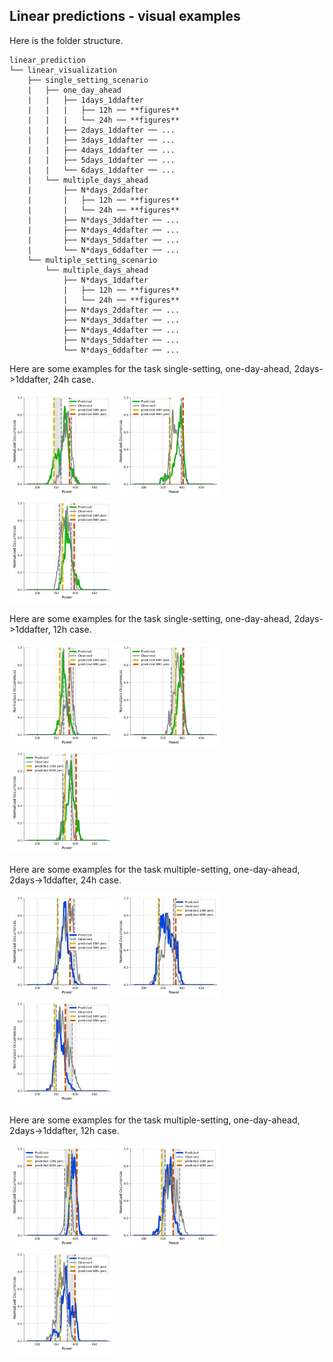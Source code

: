 ## Linear predictions - visual examples

Here is the folder structure.

```
linear_prediction
└── linear_visualization
    ├── single_setting_scenario
    |   ├── one_day_ahead
    |   |   ├── 1days_1ddafter
    |   |   |   ├── 12h ── **figures**
    |   |   |   └── 24h ── **figures** 
    |   |   ├── 2days_1ddafter ── ...
    |   |   ├── 3days_1ddafter ── ...
    |   |   ├── 4days_1ddafter ── ...
    |   |   ├── 5days_1ddafter ── ...
    |   |   └── 6days_1ddafter ── ...
    |   └── multiple_days_ahead
    |       ├── N*days_2ddafter
    |       |   ├── 12h ── **figures**
    |       |   └── 24h ── **figures** 
    |       ├── N*days_3ddafter ── ...
    |       ├── N*days_4ddafter ── ...
    |       ├── N*days_5ddafter ── ...
    |       └── N*days_6ddafter ── ...
    └── multiple_setting_scenario
        └── multiple_days_ahead
            ├── N*days_1ddafter
            |   ├── 12h ── **figures**
            |   └── 24h ── **figures** 
            ├── N*days_2ddafter ── ...
            ├── N*days_3ddafter ── ...
            ├── N*days_4ddafter ── ...
            ├── N*days_5ddafter ── ...
            └── N*days_6ddafter ── ...
```

Here are some examples for the task single-setting, one-day-ahead, 2days->1ddafter, 24h case.

<img src="__figures_for_github__\sss_2d1dd_24h_sample1.png" width=33%> <img src="__figures_for_github__\sss_2d1dd_24h_sample7.png" width=33%> <img src="__figures_for_github__\sss_2d1dd_24h_sample9.png" width=33%>

Here are some examples for the task single-setting, one-day-ahead, 2days->1ddafter, 12h case.

<img src="__figures_for_github__\sss_2d1dd_12h_sample2.png" width=33%> <img src="__figures_for_github__\sss_2d1dd_12h_sample7.png" width=33%> <img src="__figures_for_github__\sss_2d1dd_12h_sample9.png" width=33%>

Here are some examples for the task multiple-setting, one-day-ahead, 2days->1ddafter, 24h case.

<img src="__figures_for_github__\mss_2d1dd_24h_sample2.png" width=33%> <img src="__figures_for_github__\mss_2d1dd_24h_sample6.png" width=33%> <img src="__figures_for_github__\mss_2d1dd_24h_sample8.png" width=33%>

Here are some examples for the task multiple-setting, one-day-ahead, 2days->1ddafter, 12h case.

<img src="__figures_for_github__\mss_2d1dd_12h_sample0.png" width=33%> <img src="__figures_for_github__\mss_2d1dd_12h_sample5.png" width=33%> <img src="__figures_for_github__\mss_2d1dd_12h_sample7.png" width=33%>
